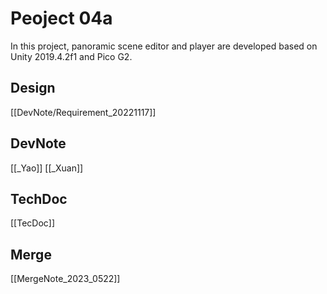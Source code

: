# Peoject 04a

In this project, panoramic scene editor and player are developed based on Unity 2019.4.2f1 and Pico G2.

## Design
[[DevNote/Requirement_20221117]]


## DevNote
[[_Yao]]
[[_Xuan]]

## TechDoc
[[TecDoc]]

## Merge
[[MergeNote_2023_0522]]
